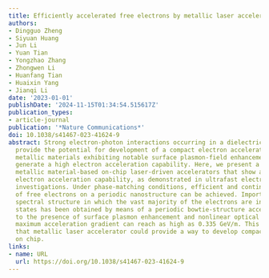 ```yaml
---
title: Efficiently accelerated free electrons by metallic laser accelerator
authors:
- Dingguo Zheng
- Siyuan Huang
- Jun Li
- Yuan Tian
- Yongzhao Zhang
- Zhongwen Li
- Huanfang Tian
- Huaixin Yang
- Jianqi Li
date: '2023-01-01'
publishDate: '2024-11-15T01:34:54.515617Z'
publication_types:
- article-journal
publication: '*Nature Communications*'
doi: 10.1038/s41467-023-41624-9
abstract: Strong electron-photon interactions occurring in a dielectric laser accelerator
  provide the potential for development of a compact electron accelerator. Theoretically,
  metallic materials exhibiting notable surface plasmon-field enhancements can possibly
  generate a high electron acceleration capability. Here, we present a design for
  metallic material-based on-chip laser-driven accelerators that show a remarkable
  electron acceleration capability, as demonstrated in ultrafast electron microscopy
  investigations. Under phase-matching conditions, efficient and continuous acceleration
  of free electrons on a periodic nanostructure can be achieved. Importantly, an asymmetric
  spectral structure in which the vast majority of the electrons are in the energy-gain
  states has been obtained by means of a periodic bowtie-structure accelerator. Due
  to the presence of surface plasmon enhancement and nonlinear optical effects, the
  maximum acceleration gradient can reach as high as 0.335 GeV/m. This demonstrates
  that metallic laser accelerator could provide a way to develop compact accelerators
  on chip.
links:
- name: URL
  url: https://doi.org/10.1038/s41467-023-41624-9
---
```

